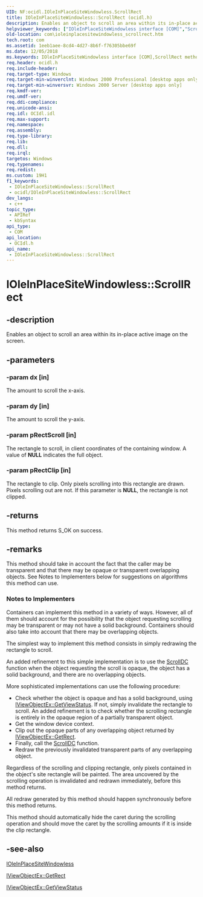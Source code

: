 ```yaml
---
UID: NF:ocidl.IOleInPlaceSiteWindowless.ScrollRect
title: IOleInPlaceSiteWindowless::ScrollRect (ocidl.h)
description: Enables an object to scroll an area within its in-place active image on the screen.
helpviewer_keywords: ["IOleInPlaceSiteWindowless interface [COM]","ScrollRect method","IOleInPlaceSiteWindowless.ScrollRect","IOleInPlaceSiteWindowless::ScrollRect","ScrollRect","ScrollRect method [COM]","ScrollRect method [COM]","IOleInPlaceSiteWindowless interface","_ole_ioleinplacesitewindowless_scrollrect","com.ioleinplacesitewindowless_scrollrect","ocidl/IOleInPlaceSiteWindowless::ScrollRect"]
old-location: com\ioleinplacesitewindowless_scrollrect.htm
tech.root: com
ms.assetid: 1eeb1aee-8cd4-4d27-8b6f-f76305bbe69f
ms.date: 12/05/2018
ms.keywords: IOleInPlaceSiteWindowless interface [COM],ScrollRect method, IOleInPlaceSiteWindowless.ScrollRect, IOleInPlaceSiteWindowless::ScrollRect, ScrollRect, ScrollRect method [COM], ScrollRect method [COM],IOleInPlaceSiteWindowless interface, _ole_ioleinplacesitewindowless_scrollrect, com.ioleinplacesitewindowless_scrollrect, ocidl/IOleInPlaceSiteWindowless::ScrollRect
req.header: ocidl.h
req.include-header: 
req.target-type: Windows
req.target-min-winverclnt: Windows 2000 Professional [desktop apps only]
req.target-min-winversvr: Windows 2000 Server [desktop apps only]
req.kmdf-ver: 
req.umdf-ver: 
req.ddi-compliance: 
req.unicode-ansi: 
req.idl: OCIdl.idl
req.max-support: 
req.namespace: 
req.assembly: 
req.type-library: 
req.lib: 
req.dll: 
req.irql: 
targetos: Windows
req.typenames: 
req.redist: 
ms.custom: 19H1
f1_keywords:
 - IOleInPlaceSiteWindowless::ScrollRect
 - ocidl/IOleInPlaceSiteWindowless::ScrollRect
dev_langs:
 - c++
topic_type:
 - APIRef
 - kbSyntax
api_type:
 - COM
api_location:
 - OCIdl.h
api_name:
 - IOleInPlaceSiteWindowless::ScrollRect
---
```


# IOleInPlaceSiteWindowless::ScrollRect


## -description

Enables an object to scroll an area within its in-place active image on the screen.

## -parameters

### -param dx [in]

The amount to scroll the x-axis.

### -param dy [in]

The amount to scroll the y-axis.

### -param pRectScroll [in]

The rectangle to scroll, in client coordinates of the containing window. A value of <b>NULL</b> indicates the full object.

### -param pRectClip [in]

The rectangle to clip. Only pixels scrolling into this rectangle are drawn. Pixels scrolling out are not. If this parameter is <b>NULL</b>, the rectangle is not clipped.

## -returns

This method returns S_OK on success.

## -remarks

This method should take in account the fact that the caller may be transparent and that there may be opaque or transparent overlapping objects. See Notes to Implementers below for suggestions on algorithms this method can use.

<h3><a id="Notes_to_Implementers"></a><a id="notes_to_implementers"></a><a id="NOTES_TO_IMPLEMENTERS"></a>Notes to Implementers</h3>
Containers can implement this method in a variety of ways. However, all of them should account for the possibility that the object requesting scrolling may be transparent or may not have a solid background. Containers should also take into account that there may be overlapping objects.

The simplest way to implement this method consists in simply redrawing the rectangle to scroll.

An added refinement to this simple implementation is to use the <a href="/windows/desktop/api/winuser/nf-winuser-scrolldc">ScrollDC</a> function when the object requesting the scroll is opaque, the object has a solid background, and there are no overlapping objects.

More sophisticated implementations can use the following procedure:

<ul>
<li>Check whether the object is opaque and has a solid background, using <a href="/windows/desktop/api/ocidl/nf-ocidl-iviewobjectex-getviewstatus">IViewObjectEx::GetViewStatus</a>. If not, simply invalidate the rectangle to scroll. An added refinement is to check whether the scrolling rectangle is entirely in the opaque region of a partially transparent object.</li>
<li>Get the window device context.</li>
<li>Clip out the opaque parts of any overlapping object returned by <a href="/windows/desktop/api/ocidl/nf-ocidl-iviewobjectex-getrect">IViewObjectEx::GetRect</a>.</li>
<li>Finally, call the <a href="/windows/desktop/api/winuser/nf-winuser-scrolldc">ScrollDC</a> function.</li>
<li>Redraw the previously invalidated transparent parts of any overlapping object.</li>
</ul>
Regardless of the scrolling and clipping rectangle, only pixels contained in the object's site rectangle will be painted. The area uncovered by the scrolling operation is invalidated and redrawn immediately, before this method returns.

All redraw generated by this method should happen synchronously before this method returns.

This method should automatically hide the caret during the scrolling operation and should move the caret by the scrolling amounts if it is inside the clip rectangle.

## -see-also

<a href="/windows/desktop/api/ocidl/nn-ocidl-ioleinplacesitewindowless">IOleInPlaceSiteWindowless</a>



<a href="/windows/desktop/api/ocidl/nf-ocidl-iviewobjectex-getrect">IViewObjectEx::GetRect</a>



<a href="/windows/desktop/api/ocidl/nf-ocidl-iviewobjectex-getviewstatus">IViewObjectEx::GetViewStatus</a>

